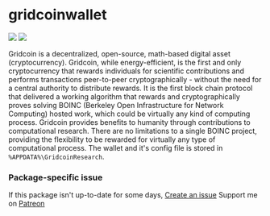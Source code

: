 # gridcoinwallet
[![](https://img.shields.io/chocolatey/v/gridcoinwallet?color=green&label=gridcoinwallet)](https://chocolatey.org/packages/gridcoinwallet) [![](https://img.shields.io/chocolatey/dt/gridcoinwallet)](https://chocolatey.org/packages/gridcoinwallet)

Gridcoin is a decentralized, open-source, math-based digital asset (cryptocurrency). Gridcoin, 
while energy-efficient, is the first and only cryptocurrency that rewards individuals for scientific 
contributions and performs transactions peer-to-peer cryptographically - without the need for a 
central authority to distribute rewards. It is the first block chain protocol that delivered a 
working algorithm that rewards and cryptographically proves solving BOINC (Berkeley Open 
Infrastructure for Network Computing) hosted work, which could be virtually any kind of 
computing process. Gridcoin provides benefits to humanity through contributions to 
computational research. There are no limitations to a single BOINC project, providing the 
flexibility to be rewarded for virtually any type of computational process. 
	The wallet and it's config file is stored in `%APPDATA%\GridcoinResearch`.

### Package-specific issue
If this package isn't up-to-date for some days, [Create an issue](https://github.com/tunisiano187/chocolatey-packages/issues/new)
Support me on [Patreon](https://www.patreon.com/bePatron?u=39585820)